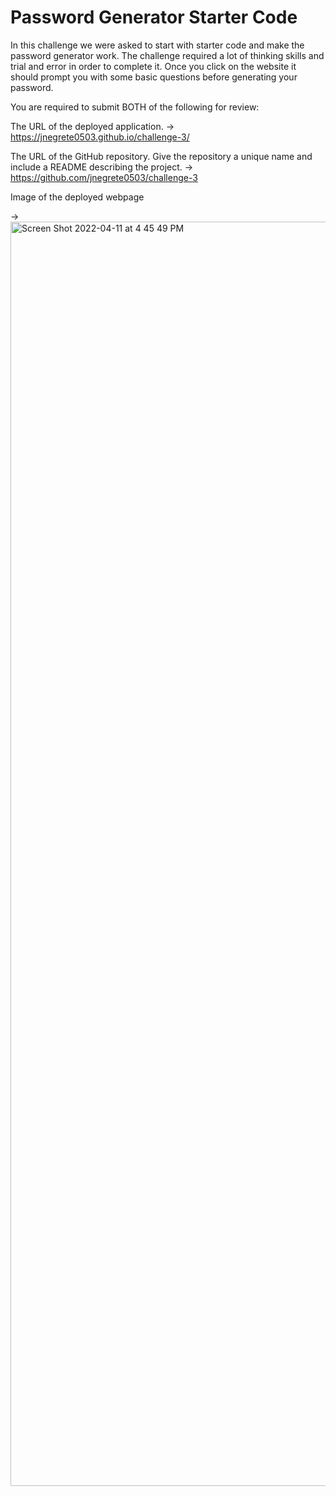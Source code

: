 # Password Generator Starter Code

In this challenge we were asked to start with starter code and make the password generator work. The challenge required a lot of thinking skills and trial and error in order to complete it. Once you click on the website it should prompt you with some basic questions before generating your password.



You are required to submit BOTH of the following for review:

The URL of the deployed application.
->  https://jnegrete0503.github.io/challenge-3/

The URL of the GitHub repository. Give the repository a unique name and include a README describing the project.
-> https://github.com/jnegrete0503/challenge-3

Image of the deployed webpage 

->
<img width="2023" alt="Screen Shot 2022-04-11 at 4 45 49 PM" src="https://user-images.githubusercontent.com/99146757/162851028-6bd6508c-8b2c-4b23-84a6-11fb5ed7d9c7.png">
